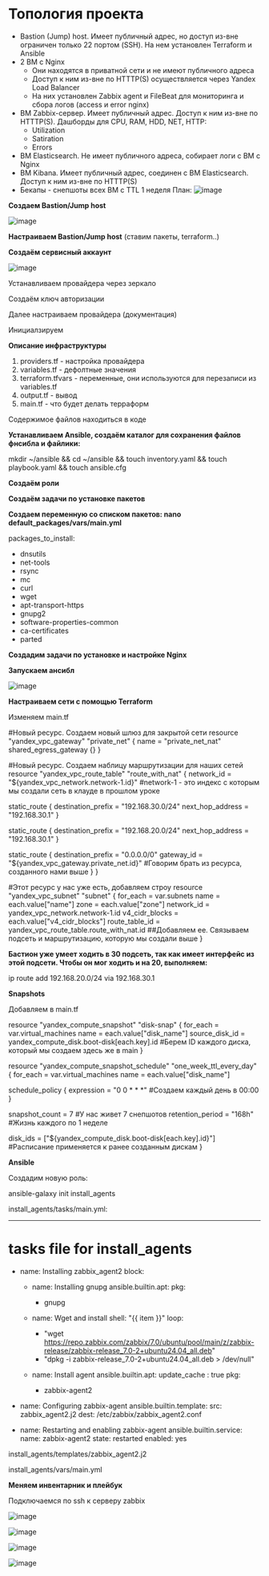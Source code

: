 # Топология проекта

- Bastion (Jump) host. Имеет публичный адрес, но доступ из-вне ограничен только 22 портом (SSH). На нем установлен Terraform и Ansible
- 2 ВМ с Nginx
  + Они находятся в приватной сети и не имеют публичного адреса
  + Доступ к ним из-вне по HTTTP(S) осуществляется через Yandex Load Balancer
  + На них установлен Zabbix agent и FileBeat для мониторинга и сбора логов (access и error nginx)
- ВМ Zabbix-сервер. Имеет публичный адрес. Доступ к ним из-вне по HTTTP(S). Дашборды для CPU, RAM, HDD, NET, HTTP:
  + Utilization
  + Satiration
  + Errors
- ВМ Elasticsearch. Не имеет публичного адреса, собирает логи с ВМ с Nginx
- ВМ Kibana. Имеет публичный адрес, соединен с ВМ Elasticsearch. Доступ к ним из-вне по HTTTP(S)
- Бекапы - снепшоты всех ВМ с TTL 1 неделя
План:
![image](https://github.com/user-attachments/assets/11641673-9d71-4ca9-8e2f-b81bdf6275c7)

**Создаем Bastion/Jump host**

![image](https://github.com/user-attachments/assets/54db0ada-888b-44a9-8f4a-99feb0ae28b4)


**Настраиваем Bastion/Jump host**
(ставим пакеты, terraform..)

**Создаём сервисный аккаунт**

![image](https://github.com/user-attachments/assets/59147ba3-0acd-496a-8a6f-b674f04d65a1)

Устанавливаем провайдера через зеркало

Создаём ключ авторизации

Далее настраиваем провайдера (документация)

Инициалзируем

**Описание инфраструктуры**

1. providers.tf - настройка провайдера
2. variables.tf - дефолтные значения
3. terraform.tfvars - переменные, они используются для перезаписи из variables.tf
4. output.tf - вывод
5. main.tf - что будет делать терраформ

Содержимое файлов находиться в коде

**Устанавливаем Ansible, создаём каталог для сохранения файлов фнсибла и файлики:**

mkdir ~/ansible && cd ~/ansible && touch inventory.yaml && touch playbook.yaml && touch ansible.cfg

**Создаём роли**

**Создаём задачи по установке пакетов**

**Создаем переменную со списком пакетов: nano default_packages/vars/main.yml**

packages_to_install:
  - dnsutils
  - net-tools
  - rsync
  - mc
  - curl
  - wget
  - apt-transport-https
  - gnupg2
  - software-properties-common
  - ca-certificates
  - parted

**Создадим задачи по установке и настройке Nginx**

**Запускаем ансибл**

![image](https://github.com/user-attachments/assets/ea868c17-cd4f-41a9-9ad7-d94ca40acc09)

**Настраиваем сети с помощью Terraform**

Изменяем main.tf

#Новый ресурс. Создаем новый шлюз для закрытой сети
resource "yandex_vpc_gateway" "private_net" {
  name = "private_net_nat"
  shared_egress_gateway {}
}

#Новый ресурс. Создаем наблицу маршрутизации для наших сетей
resource "yandex_vpc_route_table" "route_with_nat" {
  network_id = "${yandex_vpc_network.network-1.id}" #network-1 - это индекс с которым мы создали сеть в клауде в прошлом уроке

  static_route {
    destination_prefix = "192.168.30.0/24"
    next_hop_address   = "192.168.30.1"
  }

  static_route {
    destination_prefix = "192.168.20.0/24"
    next_hop_address   = "192.168.30.1"
  }

  static_route {
    destination_prefix = "0.0.0.0/0"
    gateway_id         = "${yandex_vpc_gateway.private_net.id}" #Говорим брать из ресурса, созданного нами выше
  }
}

#Этот ресурс у нас уже есть, добавляем строу
resource "yandex_vpc_subnet" "subnet" {
  for_each       = var.subnets
  name           = each.value["name"]
  zone           = each.value["zone"]
  network_id     = yandex_vpc_network.network-1.id
  v4_cidr_blocks = each.value["v4_cidr_blocks"]
  route_table_id = yandex_vpc_route_table.route_with_nat.id ##Добавляем ее. Связываем подсеть и маршрутизацию, которую мы создали выше
}

**Бастион уже умеет ходить в 30 подсеть, так как имеет интерфейс из этой подсети. Чтобы он мог ходить и на 20, выполняем:**

ip route add 192.168.20.0/24 via 192.168.30.1


**Snapshots**

Добавляем в main.tf

resource "yandex_compute_snapshot" "disk-snap" {
  for_each = var.virtual_machines
  name     = each.value["disk_name"]
  source_disk_id = yandex_compute_disk.boot-disk[each.key].id #Берем ID каждого диска, который мы создаем здесь же в main
}

resource "yandex_compute_snapshot_schedule" "one_week_ttl_every_day" {
  for_each = var.virtual_machines
  name     = each.value["disk_name"]

  schedule_policy {
        expression = "0 0 * * *" #Создаем каждый день в 00:00
  }

  snapshot_count = 7 #У нас живет 7 снепшотов
  retention_period = "168h" #Жизнь каждого по 1 неделе

  disk_ids = ["${yandex_compute_disk.boot-disk[each.key].id}"] #Расписание применяется к ранее созданным дискам
}

**Ansible**

Создадим новую роль:

ansible-galaxy init install_agents

install_agents/tasks/main.yml:

---
# tasks file for install_agents
- name: Installing zabbix_agent2
  block:
    - name: Installing gnupg
      ansible.builtin.apt:
        pkg:
        - gnupg

    - name: Wget and install
      shell: "{{ item }}"
      loop:
        - "wget https://repo.zabbix.com/zabbix/7.0/ubuntu/pool/main/z/zabbix-release/zabbix-release_7.0-2+ubuntu24.04_all.deb"
        - "dpkg -i zabbix-release_7.0-2+ubuntu24.04_all.deb > /dev/null"

    - name: Install agent
      ansible.builtin.apt:
        update_cache : true
        pkg:
        - zabbix-agent2

- name: Configuring zabbix-agent
  ansible.builtin.template:
    src: zabbix_agent2.j2
    dest: /etc/zabbix/zabbix_agent2.conf

- name: Restarting and enabling zabbix-agent
  ansible.builtin.service:
    name: zabbix-agent2
    state: restarted
    enabled: yes

install_agents/templates/zabbix_agent2.j2

install_agents/vars/main.yml

**Меняем инвентарник и плейбук**

Подключаемся по ssh к серверу zabbix 

![image](https://github.com/user-attachments/assets/9cb5c643-0cbc-46f1-92fa-5cacde9f8cc3)

![image](https://github.com/user-attachments/assets/4a42a41b-98cd-4e17-a7b5-aaa2d675c915)

![image](https://github.com/user-attachments/assets/1ae1e396-d321-418f-8999-0091f4e8bb6d)

![image](https://github.com/user-attachments/assets/1d828cd6-b789-4349-90ed-5ceeaca1577f)










  









